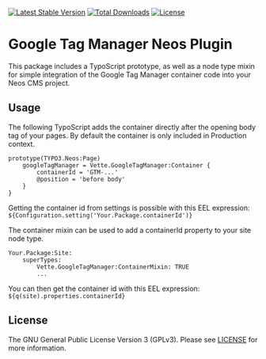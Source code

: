 [![Latest Stable Version](https://poser.pugx.org/cvette/lipsum/v/stable)](https://packagist.org/packages/cvette/google-tag-manager) [![Total Downloads](https://poser.pugx.org/cvette/lipsum/downloads)](https://packagist.org/packages/cvette/google-tag-manager) [![License](https://poser.pugx.org/cvette/lipsum/license)](https://packagist.org/packages/cvette/google-tag-manager)

# Google Tag Manager Neos Plugin

This package includes a TypoScript prototype, as well as a node type mixin for simple integration of the Google Tag Manager container code into your Neos CMS project.

## Usage

The following TypoScript adds the container directly after the opening body tag of your pages. By default the container is only included in Production context.

    prototype(TYPO3.Neos:Page)
        googleTagManager = Vette.GoogleTagManager:Container {
            containerId = 'GTM-...'
            @position = 'before body'
        }
    }
    
Getting the container id from settings is possible with this EEL expression: ```${Configuration.setting('Your.Package.containerId')}```

The container mixin can be used to add a containerId property to your site node type.

    Your.Package:Site:
        superTypes:
            Vette.GoogleTagManager:ContainerMixin: TRUE
            ...

You can then get the container id with this EEL expression: ```${q(site).properties.containerId}```

## License

The GNU General Public License Version 3 (GPLv3). Please see [LICENSE](LICENSE) for more information.
